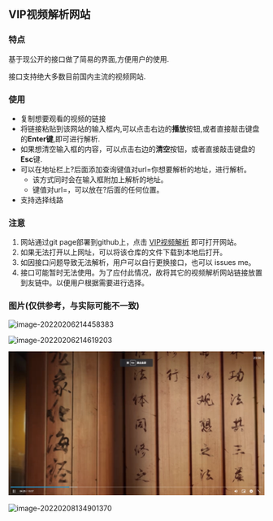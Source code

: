## VIP视频解析网站

### 特点

基于现公开的接口做了简易的界面,方便用户的使用.

接口支持绝大多数目前国内主流的视频网站.

### 使用

- 复制想要观看的视频的链接
- 将链接粘贴到该网站的输入框内,可以点击右边的**播放**按钮,或者直接敲击键盘的**Enter键**,即可进行解析.
- 如果想清空输入框的内容，可以点击右边的**清空**按钮，或者直接敲击键盘的**Esc**键.
- 可以在地址栏上?后面添加查询键值对url=你想要解析的地址，进行解析。
  - 该方式同时会在输入框附加上解析的地址。
  - 键值对url=，可以放在?后面的任何位置。
- 支持选择线路

### 注意

1. 网站通过git page部署到github上，点击 [VIP视频解析](https://here200.github.io/Watch-Video-By-Interface/) 即可打开网站。
2. 如果无法打开以上网址，可以将该仓库的文件下载到本地后打开。
3. 如因接口问题导致无法解析，用户可以自行更换接口，也可以 issues me。
4. 接口可能暂时无法使用。为了应付此情况，故将其它的视频解析网站链接放置到友链中。以便用户根据需要进行选择。

### 图片(仅供参考，与实际可能不一致)

![image-20220206214458383](images/image-20220206214458383.png)

![image-20220206214619203](images/image-20220206214619203.png)

![image-20220706235635716](images/image-20220706235635716.png)

![image-20220208134901370](images/image-20220208134901370.png)